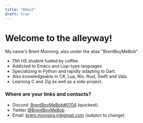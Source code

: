 ```yaml
---
title: "About"
draft: true
---
```


# Welcome to the alleyway!

My name's Brent Monning, also under the alias "BrentBoyMeBob". 

- 11th HS student fueled by coffee.
- Addicted to Emacs and Lisp-type languages. 
- Specializing in Python and rapidly adapting to Dart.
- Also knowledgeable in C#, Lua, Nix, Rust, Swift and Vala.
- Learning C and Zig as well as a side-project.

### Where are your links and contacts?

- Discord: [BrentBoyMeBob#0704](https://discord.com/users/279978386217238529) (quickest)
- Twitter [@BrentBoyMeBob](https://twitter.com/)
- Email: brent.monning.jr@gmail.com (subject to change)

